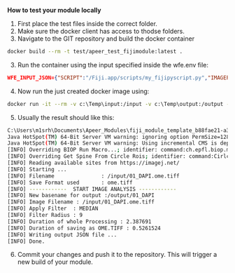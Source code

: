
**How to test your module locally**

1. First place the test files inside the correct folder.
2. Make sure the docker client has access to thodse folders.
3. Navigate to the GIT repository and build the docker container

```bash
docker build --rm -t test/apeer_test_fijimodule:latest .
```

3. Run the container using the input specified inside the wfe.env file:

```JSON
WFE_INPUT_JSON={"SCRIPT":"/Fiji.app/scripts/my_fijipyscript.py","IMAGEPATH":"/input/01_DAPI.ome.tiff","FILTERTYPE":"MEDIAN","FILTER_RADIUS":9,"WFE_output_params_file":"/output.json"}
```

4. Now run the just created docker image using:

```bash
docker run -it --rm -v c:\Temp\input:/input -v c:\Temp\output:/output --env-file wfe.env test/apeer_test_fijimodule:latest
```

5. Usually the result should like this:

```bash
C:\Users\m1srh\Documents\Apeer_Modules\fiji_module_template_b88fae21-a305-4afb-b70b-48c18efc9fa8>docker run -it --rm -v c:\Temp\input:/input -v c:\Temp\output:/output --env-file wfe.env test/apeer_test_fijimodule:latest
Java HotSpot(TM) 64-Bit Server VM warning: ignoring option PermSize=128m; support was removed in 8.0
Java HotSpot(TM) 64-Bit Server VM warning: Using incremental CMS is deprecated and will likely be removed in a future release
[INFO] Overriding BIOP Run Macro...; identifier: command:ch.epfl.biop.macrorunner.B_Run_Macro; jar: file:/Fiji.app/plugins/BIOP/B_Run_Macro-1.0.0-SNAPSHOT.jar
[INFO] Overriding Get Spine From Circle Rois; identifier: command:Cirlces_Based_Spine; jar: file:/Fiji.app/plugins/Max_Inscribed_Circles-1.1.0.jar
[INFO] Reading available sites from https://imagej.net/
[INFO] Starting ...
[INFO] Filename               : /input/01_DAPI.ome.tiff
[INFO] Save Format used       : ome.tiff
[INFO] ------------  START IMAGE ANALYSIS ------------
[INFO] New basename for output :/output/01_DAPI
[INFO] Image Filename : /input/01_DAPI.ome.tiff
[INFO] Apply Filter  : MEDIAN
[INFO] Filter Radius : 9
[INFO] Duration of whole Processing : 2.387691
[INFO] Duration of saving as OME.TIFF : 0.5261524
[INFO] Writing output JSON file ...
[INFO] Done.
```

6. Commit your changes and push it to the repository. This will trigger a new build of your module.